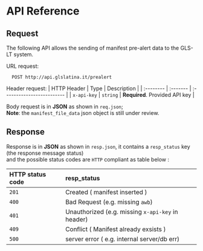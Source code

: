 # API Reference

## Request 
The following API allows the sending of manifest pre-alert data to the GLS-LT system.  

URL request:

```http
  POST http://api.glslatina.it/prealert
```

Header request:
| HTTP Header | Type     | Description                |
| :-------- | :------- | :------------------------- |
| `x-api-key` | `string` | **Required**. Provided API key |

Body request is in **JSON** as shown in  `req.json`;  
**Note**: the `manifest_file_data` json object is still under review.

## Response

Response is in **JSON** as shown in  `resp.json`,
it contains a `resp_status` key (the response message status)  
and the possible status codes are `HTTP` compliant as table below :  

| HTTP status code | resp_status                |
| :-------- | :------------------------- |
| `201` | Created ( manifest inserted ) |
| `400` | Bad Request (e.g. missing `awb`) |
| `401` | Unauthorized (e.g. missing `x-api-key` in header) |
| `409` | Conflict ( Manifest already exsists )|
| `500` | server error ( e.g. internal server/db err) |
